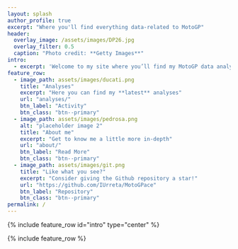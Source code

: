 ```yaml
---
layout: splash
author_profile: true
excerpt: "Where you'll find everything data-related to MotoGP"
header:
  overlay_image: /assets/images/DP26.jpg
  overlay_filter: 0.5 
  caption: "Photo credit: **Getty Images**"
intro: 
  - excerpt: 'Welcome to my site where you’ll find my MotoGP data analyses. Each piece is crafted with great affection and passion, not just for the sport, but also for data and programming. Dive in and explore the exciting intersection of MotoGP and data science!'
feature_row:
  - image_path: assets/images/ducati.png
    title: "Analyses"
    excerpt: "Here you can find my **latest** analyses"
    url: "analyses/"
    btn_label: "Activity"
    btn_class: "btn--primary"
  - image_path: assets/images/pedrosa.png
    alt: "placeholder image 2"
    title: "About me"
    excerpt: "Get to know me a little more in-depth"
    url: "about/"
    btn_label: "Read More"
    btn_class: "btn--primary"
  - image_path: assets/images/git.png
    title: "Like what you see?"
    excerpt: "Consider giving the Github repository a star!"
    url: "https://github.com/IUrreta/MotoGPace"
    btn_label: "Repository"
    btn_class: "btn--primary"
permalink: /
---
```


{% include feature_row id="intro" type="center" %}

{% include feature_row %}